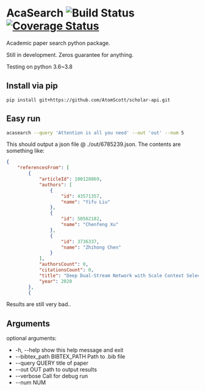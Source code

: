 # AcaSearch ![Build Status](https://travis-ci.org/AtomScott/scholar-api.svg?branch=master) [![Coverage Status](https://coveralls.io/repos/github/AtomScott/scholar-api/badge.svg?branch=master)](https://coveralls.io/github/AtomScott/scholar-api?branch=master)

Academic paper search python package.
 
Still in development. Zeros guarantee for anything.

Testing on python 3.6~3.8



## Install via pip

```
pip install git+https://github.com/AtomScott/scholar-api.git
```

## Easy run

```bash
acasearch --query 'Attention is all you need' --out 'out' --num 5
```
This should output a json file @ ./out/6785239.json. The contents are something like:

```json
{
    "referencesFrom": [
        {
            "articleId": 100128869,
            "authors": [
                {
                    "id": 43571357,
                    "name": "Yifu Liu"
                },
                {
                    "id": 50562182,
                    "name": "Chenfeng Xu"
                },
                {
                    "id": 3736337,
                    "name": "Zhihong Chen"
                }
            ],
            "authorsCount": 0,
            "citationsCount": 0,
            "title": "Deep Dual-Stream Network with Scale Context Selection Attention Module for Semantic Segmentation",
            "year": 2020
        },
        {

```

Results are still very bad..

## Arguments

optional arguments:

-  -h, --help            show this help message and exit
-  --bibtex_path BIBTEX_PATH  Path to .bib file
-  --query QUERY         title of paper
-  --out OUT             path to output results
-  --verbose             Call for debug run
-  --num NUM
